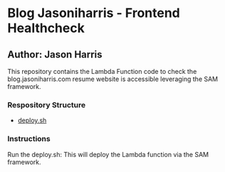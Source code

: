 # Blog Jasoniharris - Frontend Healthcheck
## Author: Jason Harris

This repository contains the Lambda Function code to check the blog.jasoniharris.com resume website is accessible leveraging the SAM framework.

### Respository Structure

* [deploy.sh](deploy.sh)

### Instructions
Run the deploy.sh: This will deploy the Lambda function via the SAM framework.
 
 
